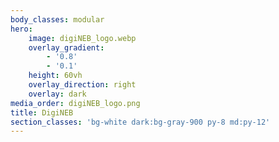 ```yaml
---
body_classes: modular
hero:
    image: digiNEB_logo.webp
    overlay_gradient:
        - '0.8'
        - '0.1'
    height: 60vh
    overlay_direction: right
    overlay: dark
media_order: digiNEB_logo.png
title: DigiNEB
section_classes: 'bg-white dark:bg-gray-900 py-8 md:py-12'
---
```


